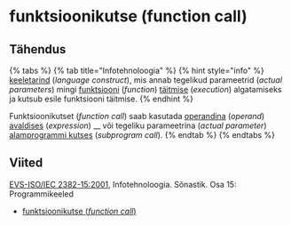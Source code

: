 # funktsioonikutse (function call)

## Tähendus

{% tabs %}
{% tab title="Infotehnoloogia" %}
{% hint style="info" %}
[keeletarind](keeletarind-language-construct.md) (_language construct_), mis annab tegelikud parameetrid (_actual parameters_) mingi [funktsiooni](funktsioon-function.md) (_function_) [täitmise](taeitmine-execution.md) (_execution_) algatamiseks ja kutsub esile funktsiooni täitmise.
{% endhint %}

Funktsioonikutset (_function call_) saab kasutada [operandina](operand-operand.md) (_operand_) [avaldises](avaldis-expression.md) (_expression_) __ või tegeliku parameetrina (_actual parameter_) [alamprogrammi kutses](alamprogrammi-kutse-subprogramm-call.md) (_subprogram call_).
{% endtab %}
{% endtabs %}

## Viited

[EVS-ISO/IEC 2382-15:2001](https://www.evs.ee/et/evs-iso-iec-2382-15-2001), Infotehnoloogia. Sõnastik. Osa 15: Programmikeeled

* [funktsioonikutse (_function call_)](https://www.eki.ee/dict/its/index.cgi?Q=D36316EC-6C03-1014-88DC-FC5F0DBED45A\&F=GUID\&C01=1\&C02=0\&C10=1)
